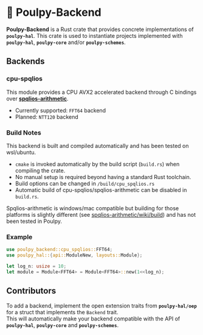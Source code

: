 # 🐙 Poulpy-Backend

**Poulpy-Backend** is a Rust crate that provides concrete implementations of **`poulpy-hal`**. This crate is used to instantiate projects implemented with **`poulpy-hal`**, **`poulpy-core`** and/or **`poulpy-schemes`**.

## Backends

### cpu-spqlios

This module provides a CPU AVX2 accelerated backend through C bindings over [**spqlios-arithmetic**](https://github.com/tfhe/spqlios-arithmetic).

- Currently supported: `FFT64` backend  
- Planned: `NTT120` backend

### Build Notes

This backend is built and compiled automatically and has been tested on wsl/ubuntu.

- `cmake` is invoked automatically by the build script (`build.rs`) when compiling the crate.  
- No manual setup is required beyond having a standard Rust toolchain. 
- Build options can be changed in `/build/cpu_spqlios.rs`
- Automatic build of cpu-spqlios/spqlios-arithmetic can be disabled in `build.rs`.

Spqlios-arithmetic is windows/mac compatible but building for those platforms is slightly different (see [spqlios-arithmetic/wiki/build](https://github.com/tfhe/spqlios-arithmetic/wiki/build)) and has not been tested in Poulpy.

### Example

```rust
use poulpy_backend::cpu_spqlios::FFT64;
use poulpy_hal::{api::ModuleNew, layouts::Module};

let log_n: usize = 10;
let module = Module<FFT64> = Module<FFT64>::new(1<<log_n);
```

## Contributors

To add a backend, implement the open extension traits from **`poulpy-hal/oep`** for a struct that implements the `Backend` trait.  
This will automatically make your backend compatible with the API of **`poulpy-hal`**, **`poulpy-core`** and **`poulpy-schemes`**.